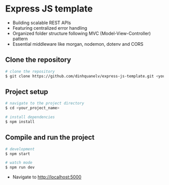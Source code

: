 # Express JS template

- Building scalable REST APIs
- Featuring centralized error handling
- Organized folder structure following MVC (Model-View-Controller) pattern
- Essential middleware like morgan, nodemon, dotenv and CORS

## Clone the repository

```bash
# clone the repository
$ git clone https://github.com/dinhquanelv/express-js-template.git <your_project_name>
```

## Project setup

```bash
# navigate to the project directory
$ cd <your_project_name>

# install dependencies
$ npm install
```

## Compile and run the project

```bash
# development
$ npm start

# watch mode
$ npm run dev
```

- Navigate to <http://localhost:5000>
